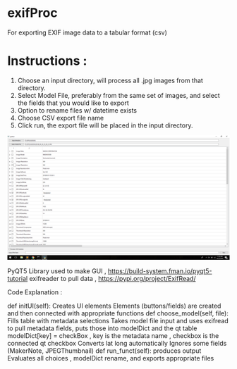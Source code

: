 # exifProc
For exporting EXIF image data to a tabular format (csv)
# Instructions : 
1) Choose an input directory, will process all .jpg images from that directory.
2) Select Model File, preferably from the same set of images, and select the fields that you would like to export
3) Option to rename files w/ datetime exists 
4) Choose CSV export file name
5) Click run, the export file will be placed in the input directory.

![alt text](https://raw.githubusercontent.com/mritzing/exifProc/master/ScreenGrab.png)

PyQT5 Library used to make GUI  , https://build-system.fman.io/pyqt5-tutorial
exifreader to pull data , https://pypi.org/project/ExifRead/

Code Explanation : 

def initUI(self): Creates UI elements
  Elements (buttons/fields) are created and then connected with appropriate functions
def choose_model(self, file): Fills table with metadata selections
  Takes model file input and uses exifread to pull metadata fields, puts those into modelDict and the qt table
    modelDict[key] = checkBox , key is the metadata name , checkbox is the connected qt checkbox 
    Converts lat long automatically
    Ignores some fields (MakerNote, JPEGThumbnail)
def run_funct(self):  produces output
  Evaluates all choices , modelDict rename, and exports appropriate files
 
